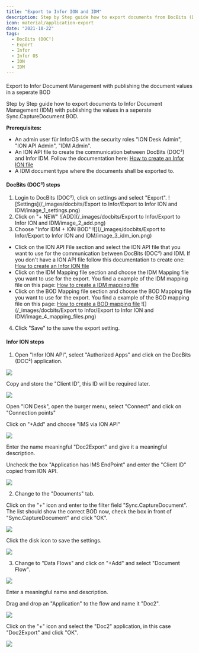```yaml
---
title: "Export to Infor ION and IDM"
description: Step by Step guide how to export documents from DocBits (DOC²) to Infor Document Management (IDM) with publishing the values in a seperate Sync.CaptureDocument BOD.
icon: material/application-export
date: "2021-10-22"
tags:
  - DocBits (DOC²)
  - Export
  - Infor
  - Infor OS
  - ION
  - IDM
---
```


####
Export to Infor Document Management with publishing the document values in a seperate BOD

Step by Step guide how to export documents to Infor Document Management (IDM) with publishing the values in a seperate Sync.CaptureDocument BOD.

**Prerequisites:**

- An admin user für InforOS with the security roles "ION Desk Admin", "ION API Admin", "IDM Admin".
- An ION API file to create the communication between DocBits (DOC²) and Infor IDM. Follow the documentation here: [How to create an Infor ION file](/docbits/export/create-a-infor-ion-file/)
- A IDM document type where the documents shall be exported to.

#### DocBits (DOC²) steps

1. Login to DocBits (DOC²), click on settings and select "Export".
![Settings](/_images/docbits/Export to Infor/Export to Infor ION and IDM/image_1_settings.png)
2. Click on "+ NEW"
![ADD](/_images/docbits/Export to Infor/Export to Infor ION and IDM/image_2_add.png)
3. Choose "Infor IDM + ION BOD"
![](/_images/docbits/Export to Infor/Export to Infor ION and IDM/image_3_idm_ion.png)
- Click on the ION API File section and select the ION API file that you want to use for the communication between DocBits (DOC²) and IDM. If you don't have a ION API file follow this documentation to create one: [How to create an Infor ION file](/docbits/export/create-a-infor-ion-file/)
- Click on the IDM Mapping file section and choose the IDM Mapping file you want to use for the export.
You find a example of the IDM mapping file on this page: [How to create a IDM mapping file](/docbits/export/how-to-create-a-idm-mapping-file/)
- Click on the BOD Mapping file section and choose the BOD Mapping file you want to use for the export.
You find a example of the BOD mapping file on this page: [How to create a BOD mapping file](/docbits/export/how-to-create-a-bod-mapping-file/)
![](/_images/docbits/Export to Infor/Export to Infor ION and IDM/image_4_mapping_files.png)
4. Click "Save" to the save the export setting.

#### Infor ION steps

1. Open "Infor ION API", select "Authorized Apps" and click on the DocBits (DOC²) application.

![](/_images/docbits/image-35.png)

Copy and store the "Client ID", this ID will be required later.

![](/_images/docbits/image-36.png)

Open "ION Desk", open the burger menu, select "Connect" and click on "Connection points"

Click on "+Add" and choose "IMS via ION API"

![](/_images/docbits/image-37.png)

Enter the name meaningful "Doc2Export" and give it a meaningful description.

Uncheck the box "Application has IMS EndPoint" and enter the "Client ID" copied from ION API.

![](/_images/docbits/image-39-1024x438.png)

2. Change to the "Documents" tab.

Click on the "+" icon and enter to the filter field "Sync.CaptureDocument". The list should show the correct BOD now, check the box in front of "Sync.CaptureDocument" and click "OK".

![](/_images/docbits/image-40-1024x944.png)

Click the disk icon to save the settings.

![](/_images/docbits/image-41.png)

3. Change to "Data Flows" and click on "+Add" and select "Document Flow".

![](/_images/docbits/image-43.png)

Enter a meaningful name and description.

Drag and drop an "Application" to the flow and name it "Doc2".

![](/_images/docbits/image-44.png)

Click on the "+" icon and select the "Doc2" application, in this case "Doc2Export" and click "OK".

![](/_images/docbits/image-45.png)
